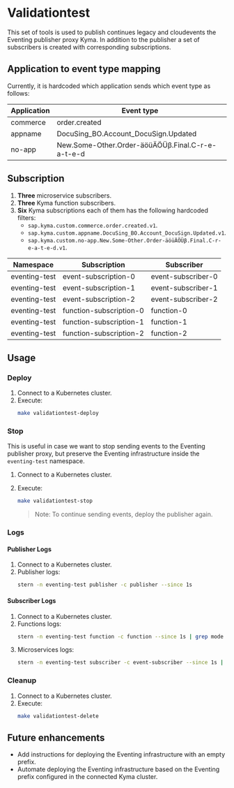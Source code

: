 # Validationtest

This set of tools is used to publish continues legacy and cloudevents the Eventing publisher proxy Kyma. In addition to the publisher
a set of subscribers is created with corresponding subscriptions.

## Application to event type mapping

Currently, it is hardcoded which application sends which event type as follows:

| Application   | Event type                                       |
|---------------|--------------------------------------------------|
| commerce      | order.created                                    |
| appname       | DocuSing_BO.Account_DocuSign.Updated             |
| no-app        | New.Some-Other.Order-äöüÄÖÜβ.Final.C-r-e-a-t-e-d |

## Subscription

1. **Three** microservice subscribers.
2. **Three** Kyma function subscribers.
3. **Six** Kyma subscriptions each of them has the following hardcoded filters:
   - `sap.kyma.custom.commerce.order.created.v1`.
   - `sap.kyma.custom.appname.DocuSing_BO.Account_DocuSign.Updated.v1`.
   - `sap.kyma.custom.no-app.New.Some-Other.Order-äöüÄÖÜβ.Final.C-r-e-a-t-e-d.v1`.

| Namespace       | Subscription            | Subscriber         |
|-----------------|-------------------------|--------------------|
| eventing-test   | event-subscription-0    | event-subscriber-0 |
| eventing-test   | event-subscription-1    | event-subscriber-1 |
| eventing-test   | event-subscription-2    | event-subscriber-2 |
| eventing-test   | function-subscription-0 | function-0         |
| eventing-test   | function-subscription-1 | function-1         |
| eventing-test   | function-subscription-2 | function-2         |


## Usage

### Deploy

1. Connect to a Kubernetes cluster.
2. Execute:
   ```bash
   make validationtest-deploy
   ```

### Stop

This is useful in case we want to stop sending events to the Eventing publisher proxy, but preserve the Eventing
infrastructure inside the `eventing-test` namespace.

1. Connect to a Kubernetes cluster.
2. Execute:
   ```bash
   make validationtest-stop
   ```

   > Note: To continue sending events, deploy the publisher again.

### Logs

#### Publisher Logs

1. Connect to a Kubernetes cluster.
2. Publisher logs:
   ```bash
   stern -n eventing-test publisher -c publisher --since 1s
   ```
#### Subscriber Logs

1. Connect to a Kubernetes cluster.
2. Functions logs:
   ```bash
   stern -n eventing-test function -c function --since 1s | grep mode
   ```
3. Microservices logs:
   ```bash
   stern -n eventing-test subscriber -c event-subscriber --since 1s | grep mode
   ```

### Cleanup

1. Connect to a Kubernetes cluster.
2. Execute:
   ```bash
   make validationtest-delete
   ```

## Future enhancements
- Add instructions for deploying the Eventing infrastructure with an empty prefix.
- Automate deploying the Eventing infrastructure based on the Eventing prefix configured in the connected Kyma cluster.

